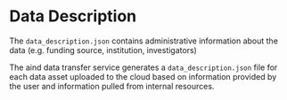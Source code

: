 # Data Description

The `data_description.json` contains administrative information about the data (e.g. funding source, institution, investigators)

The aind data transfer service generates a `data_description.json` file for each data asset uploaded to the cloud based on information provided by the user and information pulled from internal resources. 










